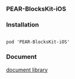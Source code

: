 ### PEAR-BlocksKit-iOS

### Installation
<code>
pod 'PEAR-BlocksKit-iOS'
</code>

### Document
[document library](http://cocoadocs.org/docsets/PEAR-BlocksKit-iOS/0.0.3/Classes/PEARBlocksKit.html)
